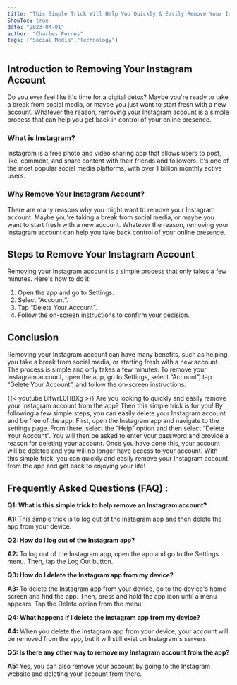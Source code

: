 ```yaml
---
title: "This Simple Trick Will Help You Quickly & Easily Remove Your Instagram Account from the App!"
ShowToc: true 
date: "2023-04-01"
author: "Charles Fornes" 
tags: ["Social Media","Technology"]
---
```

## Introduction to Removing Your Instagram Account

Do you ever feel like it's time for a digital detox? Maybe you're ready to take a break from social media, or maybe you just want to start fresh with a new account. Whatever the reason, removing your Instagram account is a simple process that can help you get back in control of your online presence.

### What is Instagram?

Instagram is a free photo and video sharing app that allows users to post, like, comment, and share content with their friends and followers. It's one of the most popular social media platforms, with over 1 billion monthly active users.

### Why Remove Your Instagram Account?

There are many reasons why you might want to remove your Instagram account. Maybe you're taking a break from social media, or maybe you want to start fresh with a new account. Whatever the reason, removing your Instagram account can help you take back control of your online presence.

## Steps to Remove Your Instagram Account

Removing your Instagram account is a simple process that only takes a few minutes. Here's how to do it:

1. Open the app and go to Settings.
2. Select “Account”.
3. Tap “Delete Your Account”.
4. Follow the on-screen instructions to confirm your decision.

## Conclusion

Removing your Instagram account can have many benefits, such as helping you take a break from social media, or starting fresh with a new account. The process is simple and only takes a few minutes. To remove your Instagram account, open the app, go to Settings, select “Account”, tap “Delete Your Account”, and follow the on-screen instructions.

{{< youtube BlfwrL0HBXg >}} 
Are you looking to quickly and easily remove your Instagram account from the app? Then this simple trick is for you! By following a few simple steps, you can easily delete your Instagram account and be free of the app. First, open the Instagram app and navigate to the settings page. From there, select the “Help” option and then select “Delete Your Account”. You will then be asked to enter your password and provide a reason for deleting your account. Once you have done this, your account will be deleted and you will no longer have access to your account. With this simple trick, you can quickly and easily remove your Instagram account from the app and get back to enjoying your life!

## Frequently Asked Questions (FAQ) :
**Q1: What is this simple trick to help remove an Instagram account?**

**A1:** This simple trick is to log out of the Instagram app and then delete the app from your device. 

**Q2: How do I log out of the Instagram app?**

**A2:** To log out of the Instagram app, open the app and go to the Settings menu. Then, tap the Log Out button.

**Q3: How do I delete the Instagram app from my device?**

**A3:** To delete the Instagram app from your device, go to the device's home screen and find the app. Then, press and hold the app icon until a menu appears. Tap the Delete option from the menu.

**Q4: What happens if I delete the Instagram app from my device?**

**A4:** When you delete the Instagram app from your device, your account will be removed from the app, but it will still exist on Instagram's servers.

**Q5: Is there any other way to remove my Instagram account from the app?**

**A5:** Yes, you can also remove your account by going to the Instagram website and deleting your account from there.


